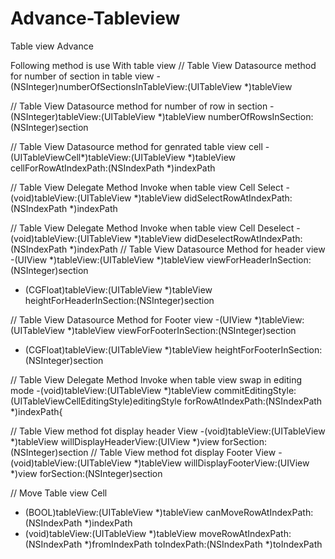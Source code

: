 # Advance-Tableview

Table view Advance 






Following method is use With table view 
// Table View Datasource method for number of  section in table view 
-(NSInteger)numberOfSectionsInTableView:(UITableView *)tableView

// Table View Datasource method for number of row in section
-(NSInteger)tableView:(UITableView *)tableView numberOfRowsInSection:(NSInteger)section

// Table View Datasource method for genrated table view cell
-(UITableViewCell*)tableView:(UITableView *)tableView cellForRowAtIndexPath:(NSIndexPath *)indexPath

// Table View Delegate Method Invoke when table view Cell Select
-(void)tableView:(UITableView *)tableView didSelectRowAtIndexPath:(NSIndexPath *)indexPath

// Table View Delegate Method Invoke when table view Cell Deselect
-(void)tableView:(UITableView *)tableView didDeselectRowAtIndexPath:(NSIndexPath *)indexPath
// Table View Datasource Method for header view
-(UIView *)tableView:(UITableView *)tableView viewForHeaderInSection:(NSInteger)section
- (CGFloat)tableView:(UITableView *)tableView heightForHeaderInSection:(NSInteger)section

// Table View Datasource Method for Footer view
-(UIView *)tableView:(UITableView *)tableView viewForFooterInSection:(NSInteger)section
- (CGFloat)tableView:(UITableView *)tableView heightForFooterInSection:(NSInteger)section

// Table View Delegate Method Invoke when table view swap in editing mode
-(void)tableView:(UITableView *)tableView commitEditingStyle:(UITableViewCellEditingStyle)editingStyle forRowAtIndexPath:(NSIndexPath *)indexPath{

// Table View  method fot display header View
-(void)tableView:(UITableView *)tableView willDisplayHeaderView:(UIView *)view forSection:(NSInteger)section
// Table View  method fot display Footer View
-(void)tableView:(UITableView *)tableView willDisplayFooterView:(UIView *)view forSection:(NSInteger)section

// Move Table view Cell
- (BOOL)tableView:(UITableView *)tableView canMoveRowAtIndexPath:(NSIndexPath *)indexPath
- (void)tableView:(UITableView *)tableView moveRowAtIndexPath:(NSIndexPath *)fromIndexPath toIndexPath:(NSIndexPath *)toIndexPath
